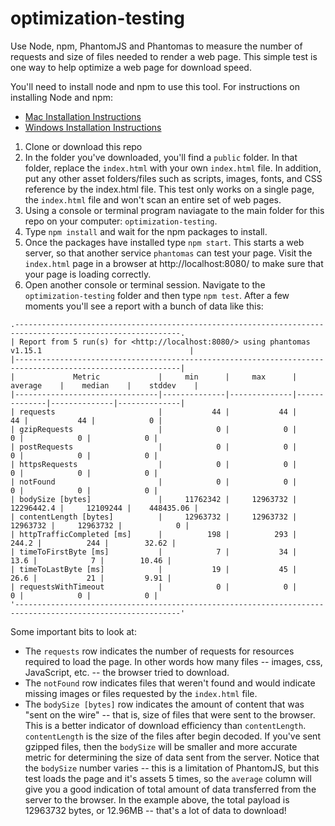 # optimization-testing
Use Node, npm, PhantomJS and Phantomas to measure the number of requests and size of files needed to render a web page. This simple test is one way to help optimize a web page for download speed. 

You'll need to install node and npm to use this tool. For instructions on installing Node and npm:

* [Mac Installation Instructions](http://treehouse.github.io/installation-guides/mac/node-mac.html)
* [Windows Installation Instructions](http://treehouse.github.io/installation-guides/windows/node-windows.html)

1. Clone or download this repo
2. In the folder you've downloaded, you'll find a `public` folder. In that folder, replace the `index.html` with your own `index.html` file. In addition, put any other asset folders/files such as scripts, images, fonts, and CSS reference by the index.html file. This test only works on a single page, the `index.html` file and won't scan an entire set of web pages.
3. Using a console or terminal program naviagate to the main folder for this repo on your computer: `optimization-testing`.
4. Type `npm install` and wait for the npm packages to install.
5. Once the packages have installed type `npm start`. This starts a web server, so that another service `phantomas` can test your page. Visit the `index.html` page in a browser at http://localhost:8080/ to make sure that your page is loading correctly.
6. Open another console or terminal session. Navigate to the `optimization-testing` folder and then type `npm test`. After a few moments you'll see a report with a bunch of data like this:

```
.-----------------------------------------------------------------------------------------------------------.
| Report from 5 run(s) for <http://localhost:8080/> using phantomas v1.15.1                                 |
|-----------------------------------------------------------------------------------------------------------|
|             Metric             |     min      |     max      |   average    |    median    |    stddev    |
|--------------------------------|--------------|--------------|--------------|--------------|--------------|
| requests                       |           44 |           44 |           44 |           44 |            0 |
| gzipRequests                   |            0 |            0 |            0 |            0 |            0 |
| postRequests                   |            0 |            0 |            0 |            0 |            0 |
| httpsRequests                  |            0 |            0 |            0 |            0 |            0 |
| notFound                       |            0 |            0 |            0 |            0 |            0 |
| bodySize [bytes]               |     11762342 |     12963732 |   12296442.4 |     12109244 |    448435.06 |
| contentLength [bytes]          |     12963732 |     12963732 |     12963732 |     12963732 |            0 |
| httpTrafficCompleted [ms]      |          198 |          293 |        244.2 |          244 |        32.62 |
| timeToFirstByte [ms]           |            7 |           34 |         13.6 |            7 |        10.46 |
| timeToLastByte [ms]            |           19 |           45 |         26.6 |           21 |         9.91 |
| requestsWithTimeout            |            0 |            0 |            0 |            0 |            0 |
'-----------------------------------------------------------------------------------------------------------'
```
Some important bits to look at: 

* The `requests` row indicates the number of requests for resources required to load the page. In other words how many files -- images, css, JavaScript, etc. -- the browser tried to download.
* The `notFound` row indicates files that weren't found and would indicate missing images or files requested by the `index.html` file.
* The `bodySize [bytes]` row indicates the amount of content that was "sent on the wire" -- that is, size of files that were sent to the browser. This is a better indicator of download efficiency than `contentLength`. `contentLength` is the size of the files after begin decoded. If you've sent gzipped files, then the `bodySize` will be smaller and more accurate metric for determining the size of data sent from the server. Notice that the `bodySize` number varies -- this is a limitation of PhantomJS, but this test loads the page and it's assets 5 times, so the `average` column will give you a good indication of total amount of data transferred from the server to the browser. In the example above, the total payload is 12963732 bytes, or 12.96MB -- that's a lot of data to download!
